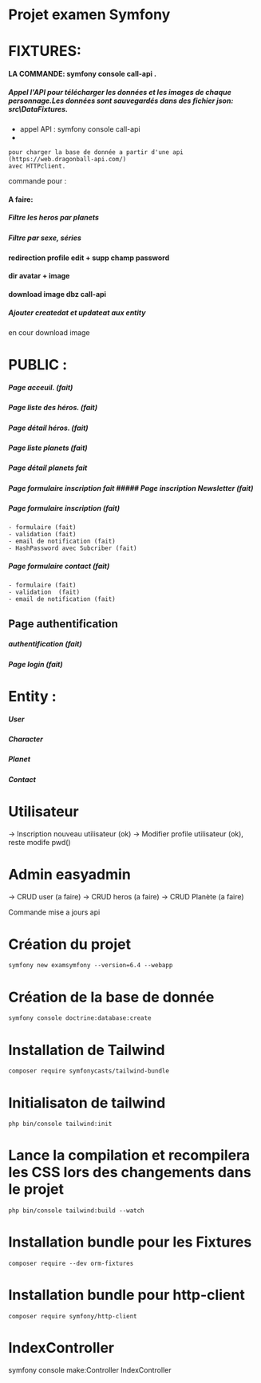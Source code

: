 # Projet examen Symfony

# FIXTURES: 
#### LA COMMANDE: symfony console call-api . 
##### Appel l'API pour télécharger les données et les images de chaque personnage.Les données sont sauvegardés dans des fichier json: src\DataFixtures.

- appel API : symfony console call-api
- 

    pour charger la base de donnée a partir d'une api (https://web.dragonball-api.com/)
    avec HTTPclient.
commande pour :


#### A faire:
##### Filtre les heros par planets
##### Filtre par sexe, séries  
#### redirection profile edit + supp champ password
#### dir avatar + image
#### download image dbz call-api
##### Ajouter createdat et updateat aux entity
 
 
en cour download image

# PUBLIC :
##### Page acceuil. (fait)
##### Page liste des héros. (fait)
##### Page détail héros. (fait)
##### Page liste planets (fait)
##### Page détail planets fait
##### Page formulaire inscription fait ##### Page inscription Newsletter (fait)
##### Page formulaire inscription  (fait)
    - formulaire (fait)
    - validation (fait)         
    - email de notification (fait)
    - HashPassword avec Subcriber (fait)

##### Page formulaire contact (fait)
    - formulaire (fait)
    - validation  (fait)
    - email de notification (fait)
    
## Page authentification 
#####  authentification (fait)
#####  Page login (fait)

# Entity :

##### User
##### Character
##### Planet
##### Contact
 

#  Utilisateur
 
-> Inscription nouveau utilisateur (ok)
-> Modifier profile utilisateur (ok), reste modife pwd()

#  Admin easyadmin
-> CRUD user (a faire) 
-> CRUD heros (a faire)
-> CRUD Planète (a faire)



Commande mise a jours api


# Création du projet
```
symfony new examsymfony --version=6.4 --webapp
```
# Création de la base de donnée
```
symfony console doctrine:database:create
```
# Installation de Tailwind
```
composer require symfonycasts/tailwind-bundle
```
# Initialisaton de tailwind
```
php bin/console tailwind:init
```
# Lance la compilation et recompilera les CSS lors des changements dans le projet
```
php bin/console tailwind:build --watch
```
# Installation bundle pour les Fixtures
```
composer require --dev orm-fixtures
```
# Installation bundle pour http-client
```
composer require symfony/http-client
```
# IndexController 
symfony console make:Controller IndexController